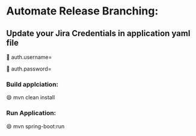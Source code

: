 # Automate Release Branching:

## Update your Jira Credentials in application yaml file

:man: auth.username=

:man: auth.password=

### Build applciation:

:smile: mvn clean install

### Run Application:

:smile: mvn spring-boot:run
